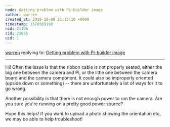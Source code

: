 ```yaml
---
node: Getting problem with Pi-builder image
author: warren
created_at: 2019-10-08 21:13:10 +0000
timestamp: 1570569190
nid: 21106
cid: 25655
uid: 1
---
```




[warren](../profile/warren) replying to: [Getting problem with Pi-builder image](../notes/nipam_bhavsar/10-07-2019/getting-problem-with-pi-builder-image)

----
Hi! Often the issue is that the ribbon cable is not properly seated, either the big one between the camera and Pi, or the little one between the camera board and the camera component. It could also be improperly oriented (upside down or something) -- there are unfortunately a lot of ways for it to go wrong. 

Another possibility is that there is not enough power to run the camera. Are you sure you're running on a pretty good power source? 

Hope this helps! If you want to upload a photo showing the orientation etc, we may be able to help troubleshoot!